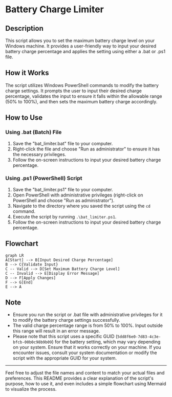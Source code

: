 # Battery Charge Limiter

## Description

This script allows you to set the maximum battery charge level on your Windows machine. It provides a user-friendly way to input your desired battery charge percentage and applies the setting using either a .bat or .ps1 file.

## How it Works

The script utilizes Windows PowerShell commands to modify the battery charge settings. It prompts the user to input their desired charge percentage, validates the input to ensure it falls within the allowable range (50% to 100%), and then sets the maximum battery charge accordingly.

## How to Use

### Using .bat (Batch) File

1. Save the "bat_limiter.bat" file to your computer.
2. Right-click the file and choose "Run as administrator" to ensure it has the necessary privileges.
3. Follow the on-screen instructions to input your desired battery charge percentage.

### Using .ps1 (PowerShell) Script

1. Save the "bat_limiter.ps1" file to your computer.
2. Open PowerShell with administrative privileges (right-click on PowerShell and choose "Run as administrator").
3. Navigate to the directory where you saved the script using the `cd` command.
4. Execute the script by running `.\bat_limiter.ps1`.
5. Follow the on-screen instructions to input your desired battery charge percentage.

## Flowchart

```mermaid
graph LR
A[Start] --> B[Input Desired Charge Percentage]
B --> C{Validate Input}
C -- Valid --> D[Set Maximum Battery Charge Level]
C -- Invalid --> E[Display Error Message]
D --> F[Apply Changes]
F --> G[End]
E --> A
```

## Note

- Ensure you run the script or .bat file with administrative privileges for it to modify the battery charge settings successfully.
- The valid charge percentage range is from 50% to 100%. Input outside this range will result in an error message.
- Please note that this script uses a specific GUID (`5dd8f6e0-7d83-4c3e-bfcb-00b0c98b9b09`) for the battery setting, which may vary depending on your system. Ensure that it works correctly on your machine. If you encounter issues, consult your system documentation or modify the script with the appropriate GUID for your system.

---

Feel free to adjust the file names and content to match your actual files and preferences. This README provides a clear explanation of the script's purpose, how to use it, and even includes a simple flowchart using Mermaid to visualize the process.
